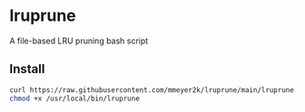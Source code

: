 # lruprune
A file-based LRU pruning bash script

## Install
```bash
curl https://raw.githubusercontent.com/mmeyer2k/lruprune/main/lruprune.sh > /usr/local/bin/lruprune
chmod +x /usr/local/bin/lruprune
```
